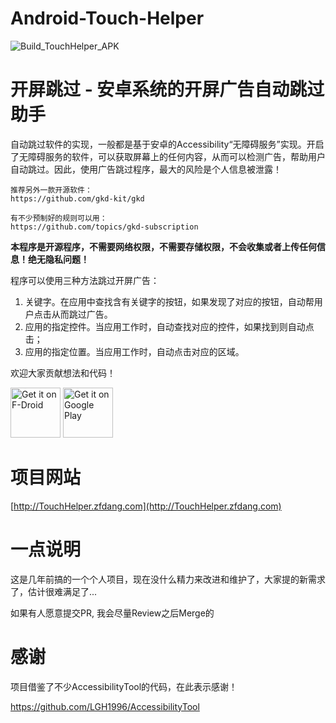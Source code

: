 # Android-Touch-Helper

![Build_TouchHelper_APK](https://github.com/zfdang/Android-Touch-Helper/workflows/Build_TouchHelper_APK/badge.svg)


# 开屏跳过 - 安卓系统的开屏广告自动跳过助手

自动跳过软件的实现，一般都是基于安卓的Accessibility“无障碍服务”实现。开启了无障碍服务的软件，可以获取屏幕上的任何内容，从而可以检测广告，帮助用户自动跳过。因此，使用广告跳过程序，最大的风险是个人信息被泄露！

```
推荐另外一款开源软件： 
https://github.com/gkd-kit/gkd

有不少预制好的规则可以用：
https://github.com/topics/gkd-subscription
```

**本程序是开源程序，不需要网络权限，不需要存储权限，不会收集或者上传任何信息！绝无隐私问题！**

程序可以使用三种方法跳过开屏广告：

1. 关键字。在应用中查找含有关键字的按钮，如果发现了对应的按钮，自动帮用户点击从而跳过广告。
2. 应用的指定控件。当应用工作时，自动查找对应的控件，如果找到则自动点击；
3. 应用的指定位置。当应用工作时，自动点击对应的区域。

欢迎大家贡献想法和代码！

[<img src="https://fdroid.gitlab.io/artwork/badge/get-it-on.png"
     alt="Get it on F-Droid"
     height="80">](https://f-droid.org/packages/com.zfdang.touchhelper/)
[<img src="https://play.google.com/intl/en_us/badges/images/generic/en-play-badge.png"
     alt="Get it on Google Play"
     height="80">](https://play.google.com/store/apps/details?id=com.zfdang.touchhelper)

# 项目网站

[http://TouchHelper.zfdang.com](http://TouchHelper.zfdang.com)

# 一点说明
这是几年前搞的一个个人项目，现在没什么精力来改进和维护了，大家提的新需求了，估计很难满足了...

如果有人愿意提交PR, 我会尽量Review之后Merge的

# 感谢

项目借鉴了不少AccessibilityTool的代码，在此表示感谢！

https://github.com/LGH1996/AccessibilityTool



